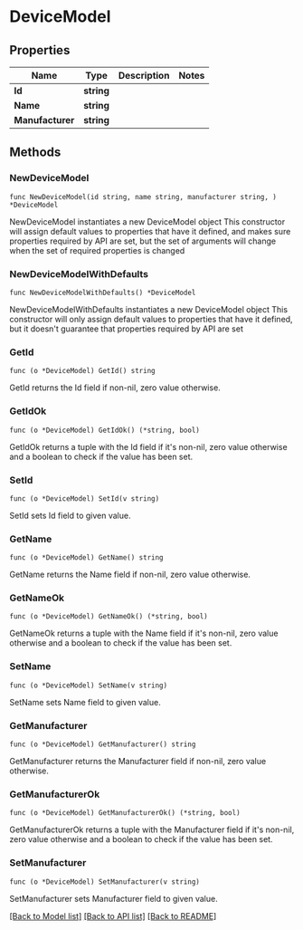 # DeviceModel

## Properties

Name | Type | Description | Notes
------------ | ------------- | ------------- | -------------
**Id** | **string** |  | 
**Name** | **string** |  | 
**Manufacturer** | **string** |  | 

## Methods

### NewDeviceModel

`func NewDeviceModel(id string, name string, manufacturer string, ) *DeviceModel`

NewDeviceModel instantiates a new DeviceModel object
This constructor will assign default values to properties that have it defined,
and makes sure properties required by API are set, but the set of arguments
will change when the set of required properties is changed

### NewDeviceModelWithDefaults

`func NewDeviceModelWithDefaults() *DeviceModel`

NewDeviceModelWithDefaults instantiates a new DeviceModel object
This constructor will only assign default values to properties that have it defined,
but it doesn't guarantee that properties required by API are set

### GetId

`func (o *DeviceModel) GetId() string`

GetId returns the Id field if non-nil, zero value otherwise.

### GetIdOk

`func (o *DeviceModel) GetIdOk() (*string, bool)`

GetIdOk returns a tuple with the Id field if it's non-nil, zero value otherwise
and a boolean to check if the value has been set.

### SetId

`func (o *DeviceModel) SetId(v string)`

SetId sets Id field to given value.


### GetName

`func (o *DeviceModel) GetName() string`

GetName returns the Name field if non-nil, zero value otherwise.

### GetNameOk

`func (o *DeviceModel) GetNameOk() (*string, bool)`

GetNameOk returns a tuple with the Name field if it's non-nil, zero value otherwise
and a boolean to check if the value has been set.

### SetName

`func (o *DeviceModel) SetName(v string)`

SetName sets Name field to given value.


### GetManufacturer

`func (o *DeviceModel) GetManufacturer() string`

GetManufacturer returns the Manufacturer field if non-nil, zero value otherwise.

### GetManufacturerOk

`func (o *DeviceModel) GetManufacturerOk() (*string, bool)`

GetManufacturerOk returns a tuple with the Manufacturer field if it's non-nil, zero value otherwise
and a boolean to check if the value has been set.

### SetManufacturer

`func (o *DeviceModel) SetManufacturer(v string)`

SetManufacturer sets Manufacturer field to given value.



[[Back to Model list]](../README.md#documentation-for-models) [[Back to API list]](../README.md#documentation-for-api-endpoints) [[Back to README]](../README.md)



